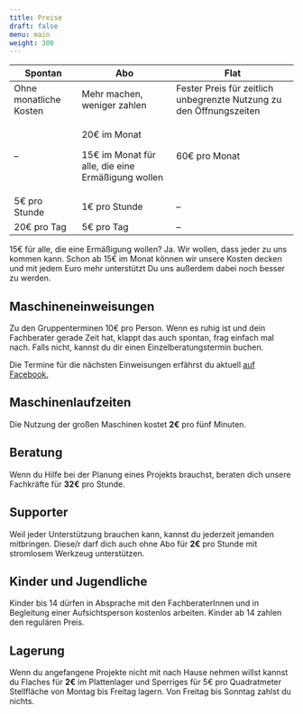 ```yaml
---
title: Preise
draft: false
menu: main
weight: 300
---
```


<table>
	<thead>
		<tr>
			<th>Spontan</th>
			<th>Abo</th>
			<th>Flat</th>
		</tr>
	</thead>
	<tbody>
		<tr class="meta">
			<td>Ohne monatliche Kosten</td>
			<td>Mehr machen, weniger zahlen</td>
			<td>
				Fester Preis für zeitlich unbegrenzte Nutzung zu den Öffnungszeiten
			</td>
		</tr>
		<tr>
			<td>–</td>
			<td>
				<p>
					<span class="price">20€</span>
					<span class="meta">im Monat</span>
				</p>
				<p>
					<span class="price">15€</span>
					<span class="meta">
						im Monat für alle, die eine Ermäßigung wollen
					</span>
				</p>
			</td>
			<td>
				<span class="price">60€</span> <span class="meta">pro Monat</span>
			</td>
		</tr>
		<tr>
			<td>
				<span class="price">5€</span> <span class="meta">pro Stunde</span>
			</td>
			<td>
				<span class="price">1€</span> <span class="meta">pro Stunde</span>
			</td>
			<td>–</td>
		</tr>
		<tr>
			<td>
				<span class="price">20€</span> <span class="meta">pro Tag</span>
			</td>
			<td>
				<span class="price">5€</span> <span class="meta">pro Tag</span>
			</td>
			<td>–</td>
		</tr>
	</tbody>
</table>

15€ für alle, die eine Ermäßigung wollen? Ja. Wir wollen, dass jeder zu uns kommen kann. Schon ab 15€ im Monat können wir unsere Kosten decken und mit jedem Euro mehr unterstützt Du uns außerdem dabei noch besser zu werden.

## Maschineneinweisungen

Zu den Gruppenterminen 10€ pro Person. Wenn es ruhig ist und dein Fachberater gerade Zeit hat, klappt das auch spontan, frag einfach mal nach. Falls nicht, kannst du dir einen Einzelberatungstermin buchen.

Die Termine für die nächsten Einweisungen erfährst du aktuell [auf Facebook.][facebook]

## Maschinenlaufzeiten

Die Nutzung der großen Maschinen kostet **2€** pro fünf Minuten.

## Beratung

Wenn du Hilfe bei der Planung eines Projekts brauchst, beraten dich unsere Fachkräfte für **32€** pro Stunde.

## Supporter

Weil jeder Unterstützung brauchen kann, kannst du jederzeit jemanden mitbringen. Diese/r darf dich auch ohne Abo für **2€** pro Stunde mit stromlosem Werkzeug unterstützen.

## Kinder und Jugendliche

Kinder bis 14 dürfen in Absprache mit den FachberaterInnen und in Begleitung einer Aufsichtsperson kostenlos arbeiten. Kinder ab 14 zahlen den regulären Preis.

## Lagerung

Wenn du angefangene Projekte nicht mit nach Hause nehmen willst kannst du Flaches für **2€** im Plattenlager und Sperriges für 5€ pro Quadratmeter Stellfläche von Montag bis Freitag lagern. Von Freitag bis Sonntag zahlst du nichts.

[facebook]: https://www.facebook.com/habitataugsburg/
